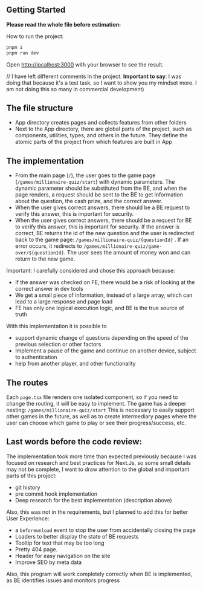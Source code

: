 ## Getting Started

**Please read the whole file before estimation:**

How to run the project:

```bash
pnpm i
pnpm run dev
```

Open [http://localhost:3000](http://localhost:3000) with your browser to see the result.

// I have left different comments in the project.
**Important to say**: I was doing that because it's a test task, so I want to show you my mindset more. I am not doing this so many in commercial development)

## The file structure

- App directory creates pages and collects features from other folders
- Next to the App directory, there are global parts of the project, such as components, utilities, types, and others in the future. They define the atomic parts of the project from which features are built in App

## The implementation

- From the main page (`/`), the user goes to the game page (`/games/millionaire-quiz/start`) with dynamic parameters. The dynamic parameter should be substituted from the BE, and when the page renders, a request should be sent to the BE to get information about the question, the cash prize, and the correct answer.
- When the user gives correct answers, there should be a BE request to verify this answer, this is important for security.
- When the user gives correct answers, there should be a request for BE to verify this answer, this is important for security. If the answer is correct, BE returns the id of the new question and the user is redirected back to the game page: `/games/millionaire-quiz/{questionId}` . If an error occurs, it redirects to `/games/millionaire-quiz/game-over/${questionId}`. The user sees the amount of money won and can return to the new game.

Important: I carefully considered and chose this approach because:

- If the answer was checked on FE, there would be a risk of looking at the correct answer in dev tools
- We get a small piece of information, instead of a large array, which can lead to a large response and page load
- FE has only one logical execution logic, and BE is the true source of truth

With this implementation it is possible to

- support dynamic change of questions depending on the speed of the previous selection or other factors
- Implement a pause of the game and continue on another device, subject to authentication
- help from another player, and other functionality

## The routes

Each `page.tsx` file renders one isolated component, so if you need to change the routing, it will be easy to implement.
The game has a deeper nesting: `/games/millionaire-quiz/start`
This is necessary to easily support other games in the future, as well as to create intermediary pages where the user can choose which game to play or see their progress/success, etc.

## Last words before the code review:

The implementation took more time than expected previously because I was focused on research and best practices for Next.Js, so some small details may not be complete, I want to draw attention to the global and important parts of this project:

- git history
- pre commit hook implementation
- Deep research for the best implementation (description above)

Also, this was not in the requirements, but I planned to add this for better User Experience:

- a `beforeunload` event to stop the user from accidentally closing the page
- Loaders to better display the state of BE requests
- Tooltip for text that may be too long
- Pretty 404 page.
- Header for easy navigation on the site
- Improve SEO by meta data

Also, this program will work completely correctly when BE is implemented, as BE identifies issues and monitors progress
